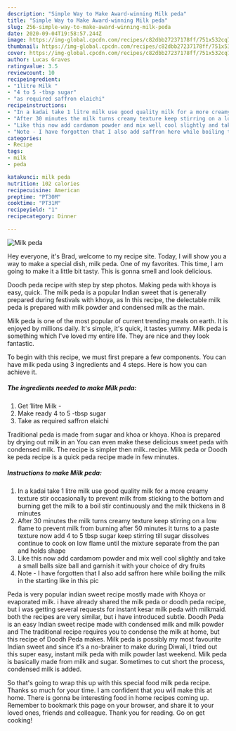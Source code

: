 ```yaml
---
description: "Simple Way to Make Award-winning Milk peda"
title: "Simple Way to Make Award-winning Milk peda"
slug: 256-simple-way-to-make-award-winning-milk-peda
date: 2020-09-04T19:58:57.244Z
image: https://img-global.cpcdn.com/recipes/c82dbb27237178ff/751x532cq70/milk-peda-recipe-main-photo.jpg
thumbnail: https://img-global.cpcdn.com/recipes/c82dbb27237178ff/751x532cq70/milk-peda-recipe-main-photo.jpg
cover: https://img-global.cpcdn.com/recipes/c82dbb27237178ff/751x532cq70/milk-peda-recipe-main-photo.jpg
author: Lucas Graves
ratingvalue: 3.5
reviewcount: 10
recipeingredient:
- "1litre Milk "
- "4 to 5 -tbsp sugar"
- "as required saffron elaichi"
recipeinstructions:
- "In a kadai take 1 litre milk use good quality milk for a more creamy texture stir occasionally to prevent milk from sticking to the bottom and burning get the milk to a boil stir continuously and the milk thickens in 8 minutes"
- "After 30 minutes the milk turns creamy texture keep stirring on a low flame to prevent milk from burning after 50 minutes it turns to a paste texture now add 4 to 5 tbsp sugar keep stirring till sugar dissolves continue to cook on low flame until the mixture separate from the pan and holds shape"
- "Like this now add cardamom powder and mix well cool slightly and take a small balls size ball and garnish it with your choice of dry fruits"
- "Note - I have forgotten that I also add saffron here while boiling the milk in the starting like in this pic"
categories:
- Recipe
tags:
- milk
- peda

katakunci: milk peda 
nutrition: 102 calories
recipecuisine: American
preptime: "PT30M"
cooktime: "PT31M"
recipeyield: "1"
recipecategory: Dinner

---
```



![Milk peda](https://img-global.cpcdn.com/recipes/c82dbb27237178ff/751x532cq70/milk-peda-recipe-main-photo.jpg)

Hey everyone, it's Brad, welcome to my recipe site. Today, I will show you a way to make a special dish, milk peda. One of my favorites. This time, I am going to make it a little bit tasty. This is gonna smell and look delicious.

Doodh peda recipe with step by step photos. Making peda with khoya is easy, quick. The milk peda is a popular Indian sweet that is generally prepared during festivals with khoya, as In this recipe, the delectable milk peda is prepared with milk powder and condensed milk as the main.

Milk peda is one of the most popular of current trending meals on earth. It is enjoyed by millions daily. It's simple, it's quick, it tastes yummy. Milk peda is something which I've loved my entire life. They are nice and they look fantastic.


To begin with this recipe, we must first prepare a few components. You can have milk peda using 3 ingredients and 4 steps. Here is how you can achieve it.

<!--inarticleads1-->

##### The ingredients needed to make Milk peda:

1. Get 1litre Milk -
1. Make ready 4 to 5 -tbsp sugar
1. Take as required saffron elaichi


Traditional peda is made from sugar and khoa or khoya. Khoa is prepared by drying out milk in an You can even make these delicious sweet peda with condensed milk. The recipe is simpler then milk..recipe. Milk peda or Doodh ke peda recipe is a quick peda recipe made in few minutes. 

<!--inarticleads2-->

##### Instructions to make Milk peda:

1. In a kadai take 1 litre milk use good quality milk for a more creamy texture stir occasionally to prevent milk from sticking to the bottom and burning get the milk to a boil stir continuously and the milk thickens in 8 minutes
1. After 30 minutes the milk turns creamy texture keep stirring on a low flame to prevent milk from burning after 50 minutes it turns to a paste texture now add 4 to 5 tbsp sugar keep stirring till sugar dissolves continue to cook on low flame until the mixture separate from the pan and holds shape
1. Like this now add cardamom powder and mix well cool slightly and take a small balls size ball and garnish it with your choice of dry fruits
1. Note - I have forgotten that I also add saffron here while boiling the milk in the starting like in this pic


Peda is very popular indian sweet recipe mostly made with Khoya or evaporated milk. i have already shared the milk peda or doodh peda recipe, but i was getting several requests for instant kesar milk peda with milkmaid. both the recipes are very similar, but i have introduced subtle. Doodh Peda is an easy Indian sweet recipe made with condensed milk and milk powder and The traditional recipe requires you to condense the milk at home, but this recipe of Doodh Peda makes. Milk peda is possibly my most favourite Indian sweet and since it&#39;s a no-brainer to make during Diwali, I tried out this super easy, instant milk peda with milk powder last weekend. Milk peda is basically made from milk and sugar. Sometimes to cut short the process, condensed milk is added. 

So that's going to wrap this up with this special food milk peda recipe. Thanks so much for your time. I am confident that you will make this at home. There is gonna be interesting food in home recipes coming up. Remember to bookmark this page on your browser, and share it to your loved ones, friends and colleague. Thank you for reading. Go on get cooking!

